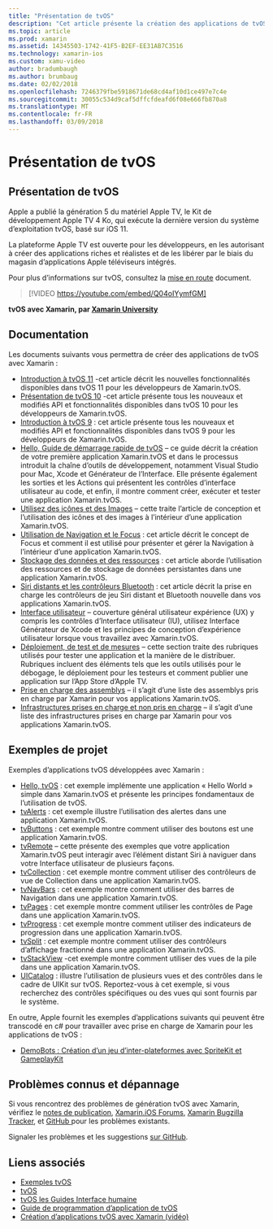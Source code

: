 ```yaml
---
title: "Présentation de tvOS"
description: "Cet article présente la création des applications de tvOS avec Xamarin."
ms.topic: article
ms.prod: xamarin
ms.assetid: 14345503-1742-41F5-B2EF-EE31AB7C3516
ms.technology: xamarin-ios
ms.custom: xamu-video
author: bradumbaugh
ms.author: brumbaug
ms.date: 02/02/2018
ms.openlocfilehash: 7246379fbe5918671de68cd4af10d1ce497e7c4e
ms.sourcegitcommit: 30055c534d9caf5dffcfdeafd6f08e666fb870a8
ms.translationtype: MT
ms.contentlocale: fr-FR
ms.lasthandoff: 03/09/2018
---
```

# <a name="introduction-to-tvos"></a>Présentation de tvOS

## <a name="introducing-tvos"></a>Présentation de tvOS

Apple a publié la génération 5 du matériel Apple TV, le Kit de développement Apple TV 4 Ko, qui exécute la dernière version du système d’exploitation tvOS, basé sur iOS 11.

La plateforme Apple TV est ouverte pour les développeurs, en les autorisant à créer des applications riches et réalistes et de les libérer par le biais du magasin d’applications Apple téléviseurs intégrés.

Pour plus d’informations sur tvOS, consultez la [mise en route](~/ios/tvos/get-started/index.md) document.

> [!VIDEO https://youtube.com/embed/Q04oIYymfGM]

**tvOS avec Xamarin, par [Xamarin University](https://university.xamarin.com/)**

## <a name="documentation"></a>Documentation

Les documents suivants vous permettra de créer des applications de tvOS avec Xamarin :

- [Introduction à tvOS 11](~/ios/tvos/platform/introduction-to-tvos11.md) -cet article décrit les nouvelles fonctionnalités disponibles dans tvOS 11 pour les développeurs de Xamarin.tvOS.
- [Présentation de tvOS 10](~/ios/tvos/platform/introduction-to-tvos10/index.md) -cet article présente tous les nouveaux et modifiés API et fonctionnalités disponibles dans tvOS 10 pour les développeurs de Xamarin.tvOS.
- [Introduction à tvOS 9](~/ios/tvos/platform/tvos9.md) : cet article présente tous les nouveaux et modifiés API et fonctionnalités disponibles dans tvOS 9 pour les développeurs de Xamarin.tvOS. 
- [Hello, Guide de démarrage rapide de tvOS](~/ios/tvos/get-started/hello-tvos.md) – ce guide décrit la création de votre première application Xamarin.tvOS et dans le processus introduit la chaîne d’outils de développement, notamment Visual Studio pour Mac, Xcode et Générateur de l’Interface. Elle présente également les sorties et les Actions qui présentent les contrôles d’interface utilisateur au code, et enfin, il montre comment créer, exécuter et tester une application Xamarin.tvOS.
- [Utilisez des icônes et des Images](~/ios/tvos/app-fundamentals/icons-images.md) – cette traite l’article de conception et l’utilisation des icônes et des images à l’intérieur d’une application Xamarin.tvOS.
- [Utilisation de Navigation et le Focus](~/ios/tvos/app-fundamentals/navigation-focus.md) : cet article décrit le concept de Focus et comment il est utilisé pour présenter et gérer la Navigation à l’intérieur d’une application Xamarin.tvOS.
- [Stockage des données et des ressources](~/ios/tvos/app-fundamentals/resources-data-storage.md) : cet article aborde l’utilisation des ressources et de stockage de données persistantes dans une application Xamarin.tvOS.
- [Siri distants et les contrôleurs Bluetooth](~/ios/tvos/platform/remote-bluetooth.md) : cet article décrit la prise en charge les contrôleurs de jeu Siri distant et Bluetooth nouvelle dans vos applications Xamarin.tvOS.
- [Interface utilisateur](~/ios/tvos/user-interface/index.md) – couverture général utilisateur expérience (UX) y compris les contrôles d’Interface utilisateur (IU), utilisez Interface Générateur de Xcode et les principes de conception d’expérience utilisateur lorsque vous travaillez avec Xamarin.tvOS.
- [Déploiement, de test et de mesures](~/ios/tvos/deploy-test/index.md) – cette section traite des rubriques utilisés pour tester une application et la manière de le distribuer. Rubriques incluent des éléments tels que les outils utilisés pour le débogage, le déploiement pour les testeurs et comment publier une application sur l’App Store d’Apple TV.
- [Prise en charge des assemblys](~/ios/tvos/internals/assemblies.md) – il s’agit d’une liste des assemblys pris en charge par Xamarin pour vos applications Xamarin.tvOS.
- [Infrastructures prises en charge et non pris en charge](~/ios/tvos/internals/frameworks.md) – il s’agit d’une liste des infrastructures prises en charge par Xamarin pour vos applications Xamarin.tvOS.

## <a name="sample-projects"></a>Exemples de projet

Exemples d’applications tvOS développées avec Xamarin :

- [Hello, tvOS](https://developer.xamarin.com/samples/monotouch/tvos/Hello-tvOS/) : cet exemple implémente une application « Hello World » simple dans Xamarin.tvOS et présente les principes fondamentaux de l’utilisation de tvOS.
- [tvAlerts](https://developer.xamarin.com/samples/monotouch/tvos/tvAlerts/) : cet exemple illustre l’utilisation des alertes dans une application Xamarin.tvOS.
- [tvButtons](https://developer.xamarin.com/samples/monotouch/tvos/tvButtons/) : cet exemple montre comment utiliser des boutons est une application Xamarin.tvOS.
- [tvRemote](https://developer.xamarin.com/samples/monotouch/tvos/tvRemote/) – cette présente des exemples que votre application Xamarin.tvOS peut interagir avec l’élément distant Siri à naviguer dans votre Interface utilisateur de plusieurs façons.
- [tvCollection](https://developer.xamarin.com/samples/monotouch/tvos/tvCollection/) : cet exemple montre comment utiliser des contrôleurs de vue de Collection dans une application Xamarin.tvOS.
- [tvNavBars](https://developer.xamarin.com/samples/monotouch/tvos/tvNavBars/) : cet exemple montre comment utiliser des barres de Navigation dans une application Xamarin.tvOS.
- [tvPages](https://developer.xamarin.com/samples/monotouch/tvos/tvPages/) : cet exemple montre comment utiliser les contrôles de Page dans une application Xamarin.tvOS.
- [tvProgress](https://developer.xamarin.com/samples/monotouch/tvos/tvProgress/) : cet exemple montre comment utiliser des indicateurs de progression dans une application Xamarin.tvOS.
- [tvSplit](https://developer.xamarin.com/samples/monotouch/tvos/tvSplit/) : cet exemple montre comment utiliser des contrôleurs d’affichage fractionné dans une application Xamarin.tvOS.
- [tvStackView](https://developer.xamarin.com/samples/monotouch/tvos/tvStackView/) -cet exemple montre comment utiliser des vues de la pile dans une application Xamarin.tvOS.
- [UICatalog](https://developer.xamarin.com/samples/monotouch/tvos/UICatalog/) : illustre l’utilisation de plusieurs vues et des contrôles dans le cadre de UIKit sur tvOS. Reportez-vous à cet exemple, si vous recherchez des contrôles spécifiques ou des vues qui sont fournis par le système.

En outre, Apple fournit les exemples d’applications suivants qui peuvent être transcodé en c# pour travailler avec prise en charge de Xamarin pour les applications de tvOS :

- [DemoBots : Création d’un jeu d’inter-plateformes avec SpriteKit et GameplayKit](https://developer.apple.com/library/prerelease/tvos/samplecode/DemoBots/)

## <a name="known-issues-and-troubleshooting"></a>Problèmes connus et dépannage

Si vous rencontrez des problèmes de génération tvOS avec Xamarin, vérifiez le [notes de publication](http://releases.xamarin.com/), [Xamarin.iOS Forums](https://forums.xamarin.com/categories/ios), [Xamarin Bugzilla Tracker](https://bugzilla.xamarin.com/query.cgi?product=iOS), et [GitHub ](https://github.com/xamarin/xamarin-macios/issues) pour les problèmes existants. 

Signaler les problèmes et les suggestions [sur GitHub](https://github.com/xamarin/xamarin-macios/issues). 


## <a name="related-links"></a>Liens associés

- [Exemples tvOS](https://developer.xamarin.com/samples/tvos/all/)
- [tvOS](https://developer.apple.com/tvos/)
- [tvOS les Guides Interface humaine](https://developer.apple.com/tvos/human-interface-guidelines/)
- [Guide de programmation d’application de tvOS](https://developer.apple.com/library/prerelease/tvos/documentation/General/Conceptual/AppleTV_PG/)
- [Création d’applications tvOS avec Xamarin (vidéo)](https://university.xamarin.com/lightninglectures/tvos-with-xamarin)
